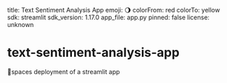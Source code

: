 title: Text Sentiment Analysis App
emoji: 🌖
colorFrom: red
colorTo: yellow
sdk: streamlit
sdk_version: 1.17.0
app_file: app.py
pinned: false
license: unknown

# text-sentiment-analysis-app
🤗spaces deployment of a streamlit app

